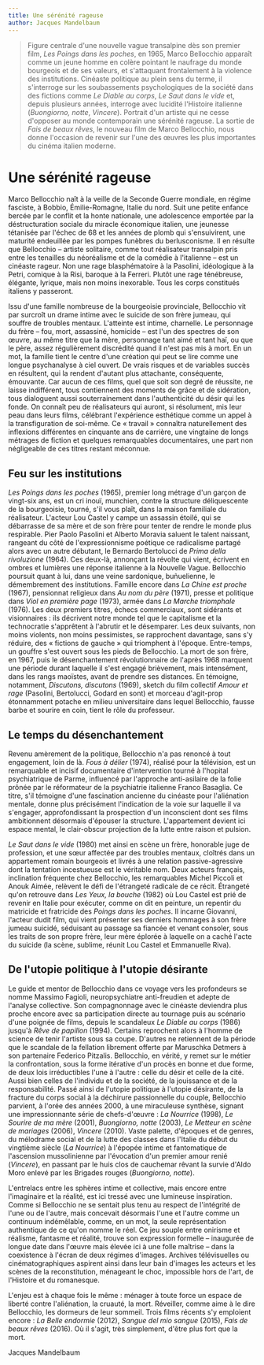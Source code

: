 ```yaml
---
title: Une sérénité rageuse
author: Jacques Mandelbaum
---
```


> Figure centrale d'une nouvelle vague transalpine dès son premier film, _Les Poings dans les poches_, en 1965, Marco Bellocchio apparaît comme un jeune homme en colère pointant le naufrage du monde bourgeois et de ses valeurs, et s'attaquant frontalement à la violence des institutions. Cinéaste politique au plein sens du terme, il s'interroge sur les soubassements psychologiques de la société dans des fictions comme _Le Diable au corps_, _Le Saut dans le vide_ et, depuis plusieurs années, interroge avec lucidité l'Histoire italienne (_Buongiorno, notte_, _Vincere_). Portrait d'un artiste qui ne cesse d'opposer au monde contemporain une sérénité rageuse. La sortie de _Fais de beaux rêves_, le nouveau film de Marco Bellocchio, nous donne l'occasion de revenir sur l'une des œuvres les plus importantes du cinéma italien moderne.

# Une sérénité rageuse

Marco Bellocchio naît à la veille de la Seconde Guerre mondiale, en régime fasciste, à Bobbio, Émilie-Romagne, Italie du nord. Suit une petite enfance bercée par le conflit et la honte nationale, une adolescence emportée par la déstructuration sociale du miracle économique italien, une jeunesse tétanisée par l'échec de 68 et les années de plomb qui s'ensuivirent, une maturité endeuillée par les pompes funèbres du berlusconisme. Il en résulte que Bellocchio – artiste solitaire, comme tout réalisateur transalpin pris entre les tenailles du néoréalisme et de la comédie à l'italienne – est un cinéaste rageur. Non une rage blasphématoire à la Pasolini, idéologique à la Petri, comique à la Risi, baroque à la Ferreri. Plutôt une rage ténébreuse, élégante, lyrique, mais non moins inexorable. Tous les corps constitués italiens y passeront.

Issu d'une famille nombreuse de la bourgeoisie provinciale, Bellocchio vit par surcroît un drame intime avec le suicide de son frère jumeau, qui souffre de troubles mentaux. L'atteinte est intime, charnelle. Le personnage du frère – fou, mort, assassiné, homicide – est l'un des spectres de son œuvre, au même titre que la mère, personnage tant aimé et tant haï, ou que le père, assez régulièrement discrédité quand il n'est pas mis à mort. En un mot, la famille tient le centre d'une création qui peut se lire comme une longue psychanalyse à ciel ouvert. De vrais risques et de variables succès en résultent, qui la rendent d'autant plus attachante, conséquente, émouvante. Car aucun de ces films, quel que soit son degré de réussite, ne laisse indifférent, tous contiennent des moments de grâce et de sidération, tous dialoguent aussi souterrainement dans l'authenticité du désir qui les fonde. On connaît peu de réalisateurs qui auront, si résolument, mis leur peau dans leurs films, célébrant l'expérience esthétique comme un appel à la transfiguration de soi-même. Ce « travail » connaîtra naturellement des inflexions différentes en cinquante ans de carrière, une vingtaine de longs métrages de fiction et quelques remarquables documentaires, une part non négligeable de ces titres restant méconnue.

## Feu sur les institutions

_Les Poings dans les poches_ (1965), premier long métrage d'un garçon de vingt-six ans, est un cri inouï, munchien, contre la structure déliquescente de la bourgeoisie, tourné, s'il vous plaît, dans la maison familiale du réalisateur. L'acteur Lou Castel y campe un assassin étoilé, qui se débarrasse de sa mère et de son frère pour tenter de rendre le monde plus respirable. Pier Paolo Pasolini et Alberto Moravia saluent le talent naissant, rangeant du côté de l'expressionnisme poétique ce radicalisme partagé alors avec un autre débutant, le Bernardo Bertolucci de _Prima della rivoluzione_ (1964). Ces deux-là, annonçant la révolte qui vient, écrivent en ombres et lumières une réponse italienne à la Nouvelle Vague. Bellocchio poursuit quant à lui, dans une veine sardonique, buñuelienne, le démembrement des institutions. Famille encore dans _La Chine est proche_ (1967), pensionnat religieux dans _Au nom du père_ (1971), presse et politique dans _Viol en première page_ (1973), armée dans _La Marche triomphale_ (1976). Les deux premiers titres, échecs commerciaux, sont sidérants et visionnaires : ils décrivent notre monde tel que le capitalisme et la technocratie s'apprêtent à l'abrutir et le désemparer. Les deux suivants, non moins violents, non moins pessimistes, se rapprochent davantage, sans s'y réduire, des « fictions de gauche » qui triomphent à l'époque. Entre-temps, un gouffre s'est ouvert sous les pieds de Bellocchio. La mort de son frère, en 1967, puis le désenchantement révolutionnaire de l'après 1968 marquent une période durant laquelle il s'est engagé brièvement, mais intensément, dans les rangs maoïstes, avant de prendre ses distances. En témoigne, notamment, _Discutons, discutons_ (1969), sketch du film collectif _Amour et rage_ (Pasolini, Bertolucci, Godard en sont) et morceau d'agit-prop étonnamment potache en milieu universitaire dans lequel Bellocchio, fausse barbe et sourire en coin, tient le rôle du professeur.

## Le temps du désenchantement

Revenu amèrement de la politique, Bellocchio n'a pas renoncé à tout engagement, loin de là. _Fous à délier_ (1974), réalisé pour la télévision, est un remarquable et incisif documentaire d'intervention tourné à l'hopital psychiatrique de Parme, influencé par l'approche anti-asilaire de la folie prônée par le réformateur de la psychiatrie italienne Franco Basaglia. Ce titre, s'il témoigne d'une fascination ancienne du cinéaste pour l'aliénation mentale, donne plus précisément l'indication de la voie sur laquelle il va s'engager, approfondissant la prospection d'un inconscient dont ses films ambitionnent désormais d'épouser la structure. L'appartement devient ici espace mental, le clair-obscur projection de la lutte entre raison et pulsion.

_Le Saut dans le vide_ (1980) met ainsi en scène un frère, honorable juge de profession, et une sœur affectée par des troubles mentaux, cloîtrés dans un appartement romain bourgeois et livrés à une relation passive-agressive dont la tentation incestueuse est le véritable nom. Deux acteurs français, inclination fréquente chez Bellocchio, les remarquables Michel Piccoli et Anouk Aimée, relèvent le défi de l'étrangeté radicale de ce récit. Étrangeté qu'on retrouve dans _Les Yeux, la bouche_ (1982) où Lou Castel est prié de revenir en Italie pour exécuter, comme on dit en peinture, un repentir du matricide et fratricide des _Poings dans les poches_. Il incarne Giovanni, l'acteur dudit film, qui vient présenter ses derniers hommages à son frère jumeau suicidé, séduisant au passage sa fiancée et venant consoler, sous les traits de son propre frère, leur mère éplorée à laquelle on a caché l'acte du suicide (la scène, sublime, réunit Lou Castel et Emmanuelle Riva).

## De l'utopie politique à l'utopie désirante

Le guide et mentor de Bellocchio dans ce voyage vers les profondeurs se nomme Massimo Fagioli, neuropsychiatre anti-freudien et adepte de l'analyse collective. Son compagnonnage avec le cinéaste deviendra plus proche encore avec sa participation directe au tournage puis au scénario d'une poignée de films, depuis le scandaleux _Le Diable au corps_ (1986) jusqu'à _Rêve de papillon_ (1994). Certains reprochent alors à l'homme de science de tenir l'artiste sous sa coupe. D'autres ne retiennent de la période que le scandale de la fellation librement offerte par Maruschka Detmers à son partenaire Federico Pitzalis. Bellocchio, en vérité, y remet sur le métier la confrontation, sous la forme itérative d'un procès en bonne et due forme, de deux lois irréductibles l'une à l'autre : celle du désir et celle de la cité. Aussi bien celles de l'individu et de la société, de la jouissance et de la responsabilité. Passé ainsi de l'utopie politique à l'utopie désirante, de la fracture du corps social à la déchirure passionnelle du couple, Bellocchio parvient, à l'orée des années 2000, à une miraculeuse synthèse, signant une impressionnante série de chefs-d'œuvre : _La Nourrice_ (1998), _Le Sourire de ma mère_ (2001), _Buongiorno, notte_ (2003), _Le Metteur en scène de mariages_ (2006), _Vincere_ (2010). Vaste palette, d'époques et de genres, du mélodrame social et de la lutte des classes dans l'Italie du début du vingtième siècle (_La Nourrice_) à l'épopée intime et fantomatique de l'ascension mussolinienne par l'évocation d'un premier amour renié (_Vincere_), en passant par le huis clos de cauchemar rêvant la survie d'Aldo Moro enlevé par les Brigades rouges (_Buongiorno, notte_).

L'entrelacs entre les sphères intime et collective, mais encore entre l'imaginaire et la réalité, est ici tressé avec une lumineuse inspiration. Comme si Bellocchio ne se sentait plus tenu au respect de l'intégrité de l'une ou de l'autre, mais concevait désormais l'une et l'autre comme un continuum indémêlable, comme, en un mot, la seule représentation authentique de ce qu'on nomme le réel. Ce jeu souple entre onirisme et réalisme, fantasme et réalité, trouve son expression formelle – inaugurée de longue date dans l'œuvre mais élevée ici à une folle maîtrise – dans la coexistence à l'écran de deux régimes d'images. Archives télévisuelles ou cinématographiques aspirent ainsi dans leur bain d'images les acteurs et les scènes de la reconstitution, ménageant le choc, impossible hors de l'art, de l'Histoire et du romanesque.

L'enjeu est à chaque fois le même : ménager à toute force un espace de liberté contre l'aliénation, la cruauté, la mort. Réveiller, comme aime à le dire Bellocchio, les dormeurs de leur sommeil. Trois films récents s'y emploient encore : _La Belle endormie_ (2012), _Sangue del mio sangue_ (2015), _Fais de beaux rêves_ (2016). Où il s'agit, très simplement, d'être plus fort que la mort.

Jacques Mandelbaum
